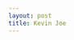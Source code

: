 ```yaml
---
layout: post
title: Kevin Joe
---
```


<!-- comments -->
<!-- This content will not appear in the rendered Markdown -->